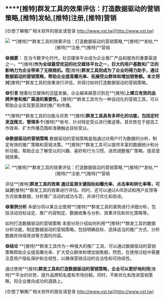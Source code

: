 ## ****[推特]**群发工具的效果评估：打造数据驱动的营销策略,**[推特]**发帖,**[推特]**注册,**[推特]**营销**

[😍想了解推广相关软件的朋友请登录 http://www.vst.tw](http://www.vst.tw)

 <center><img src="https://vst.tw/MP4/tuiguang/png/2.png" alt="**[推特]**群发工具的效果评估：打造数据驱动的营销策略,**[推特]**发帖,**[推特]**注册,**[推特]**营销"></center>

**😄摘要：**
在当今数字化时代，社交媒体平台成为企业推广产品和服务的重要渠道之一。**[推特]**作为全球最受欢迎的社交媒体平台之一，巨大的用户基数和广泛的影响力为企业带来了无限商机。而**[推特]**群发工具则成为了企业的得力助手，通过数据驱动的营销策略，帮助企业提高曝光率、拓展受众群体和增加销售额。本文将对**[推特]**群发工具的效果进行评估，并探讨如何打造数据驱动的营销策略。

**😄引言**
随着社交媒体的迅猛发展，企业越来越意识到在**[推特]**上建立有效的品牌声誉和推广渠道的重要性。**[推特]**群发工具作为一种自动化的营销工具，可以帮助企业实现更高效的推广和传播。

**[推特]**群发工具的功能与优势
**[推特]**群发工具具有多样化的功能，包括定时发送推文、管理多个**[推特]**账号、针对特定受众进行推送等。其优势在于提高工作效率、扩大传播范围和准确触达目标受众。

**😄数据驱动的营销策略**
数据驱动的营销策略是指通过对用户行为数据的分析，制定有效的推广策略和营销决策。**[推特]**群发工具可以提供丰富的数据统计和分析功能，帮助企业了解受众的兴趣、喜好和行为习惯，进而调整推广策略，提高营销效果。

 <center><img src="https://vst.tw/MP4/tuiguang/png/7.png" alt="**[推特]**群发工具的效果评估：打造数据驱动的营销策略,**[推特]**发帖,**[推特]**注册,**[推特]**营销"></center>

评估**[推特]**群发工具的效果
通过监测关键指标如曝光率、点击率和转化率等，可以对**[推特]**群发工具的效果进行评估。同时，还可以通过A/B测试和用户反馈等方式收集数据，分析推广活动的成功与否，并进行优化和改进。

**😄案例分析**
本部分将以某企业使用**[推特]**群发工具的案例进行详细分析，包括活动目标设定、推广内容制定、数据收集与分析、效果评估和优化策略等。

如何打造数据驱动的营销策略
本部分将介绍如何利用**[推特]**群发工具的数据分析功能，制定数据驱动的营销策略。包括明确目标、选择适当的推广方式、分析数据并持续改进等方面的内容。

**😄结论**
**[推特]**群发工具作为一种强大的推广工具，可以通过数据驱动的营销策略帮助企业提高曝光率、扩大受众群体和增加销售额。然而，在使用过程中需要注意用户隐私保护和合规性，以确保营销活动的合法性和可持续性。

通过使用**[推特]**群发工具和打造数据驱动的营销策略，企业可以更好地利用**[推特]**平台的优势，提升品牌知名度和市场份额。同时，不断优化和改进营销策略，将企业推向成功的道路上。

[😍想了解推广相关软件的朋友请登录 http://www.vst.tw](http://www.vst.tw)



